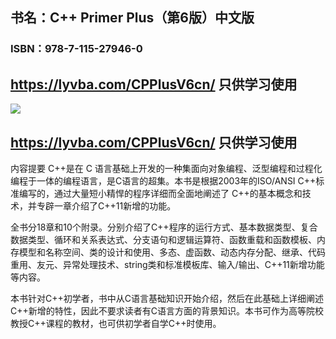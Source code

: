 ## 书名：C++ Primer Plus（第6版）中文版
### ISBN：978-7-115-27946-0

## https://lyvba.com/CPPlusV6cn/   只供学习使用

![](https://lyvba.com/CPPlusV6cn/Images/cover.webp)


## https://lyvba.com/CPPlusV6cn/   只供学习使用


内容提要
C++是在 C 语言基础上开发的一种集面向对象编程、泛型编程和过程化编程于一体的编程语言，是C语言的超集。本书是根据2003年的ISO/ANSI C++标准编写的，通过大量短小精悍的程序详细而全面地阐述了 C++的基本概念和技术，并专辟一章介绍了C++11新增的功能。

全书分18章和10个附录。分别介绍了C++程序的运行方式、基本数据类型、复合数据类型、循环和关系表达式、分支语句和逻辑运算符、函数重载和函数模板、内存模型和名称空间、类的设计和使用、多态、虚函数、动态内存分配、继承、代码重用、友元、异常处理技术、string类和标准模板库、输入/输出、C++11新增功能等内容。

本书针对C++初学者，书中从C语言基础知识开始介绍，然后在此基础上详细阐述C++新增的特性，因此不要求读者有C语言方面的背景知识。本书可作为高等院校教授C++课程的教材，也可供初学者自学C++时使用。

